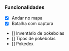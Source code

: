 ### Funcionalidades

- [x] Andar no mapa
- [x] Batalha com captura
- [] Inventário de pokebolas
- [] Tipos de pokebolas
- [] Pokedex
